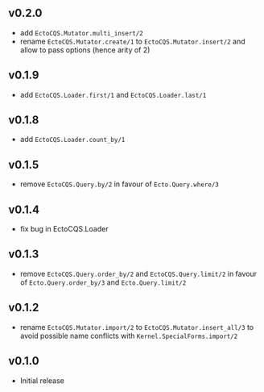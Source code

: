 ## v0.2.0

- add `EctoCQS.Mutator.multi_insert/2`
- rename `EctoCQS.Mutator.create/1` to `EctoCQS.Mutator.insert/2` and allow
  to pass options (hence arity of 2)

## v0.1.9

- add `EctoCQS.Loader.first/1` and `EctoCQS.Loader.last/1`

## v0.1.8

- add `EctoCQS.Loader.count_by/1`

## v0.1.5

- remove `EctoCQS.Query.by/2` in favour of `Ecto.Query.where/3`

## v0.1.4

- fix bug in EctoCQS.Loader

## v0.1.3

- remove `EctoCQS.Query.order_by/2` and `EctoCQS.Query.limit/2` in favour
  of `Ecto.Query.order_by/3` and `Ecto.Query.limit/2`

## v0.1.2

- rename `EctoCQS.Mutator.import/2` to `EctoCQS.Mutator.insert_all/3` to avoid
  possible name conflicts with `Kernel.SpecialForms.import/2`

## v0.1.0

- Initial release
